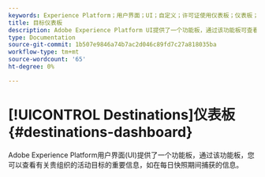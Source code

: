 ```yaml
---
keywords: Experience Platform；用户界面；UI；自定义；许可证使用仪表板；仪表板；许可证使用；权利；使用
title: 目标仪表板
description: Adobe Experience Platform UI提供了一个功能板，通过该功能板可查看有关贵组织活动目标的重要信息。
type: Documentation
source-git-commit: 1b507e9846a74b7ac2d046c89fd7c27a818035ba
workflow-type: tm+mt
source-wordcount: '65'
ht-degree: 0%

---
```



# [!UICONTROL Destinations]仪表板 {#destinations-dashboard}

Adobe Experience Platform用户界面(UI)提供了一个功能板，通过该功能板，您可以查看有关贵组织的活动目标的重要信息，如在每日快照期间捕获的信息。

<!--
Broken links; this article is not in TOC

For detailed instructions on how to access and interact with the destinations dashboard in the UI, as well as to learn more about the available metrics displayed in the dashboard, please visit the [destinations dashboard guide](../dashboards/guides/destinations.md).  

For an overview of all of the dashboard features within Experience Platform, please begin by reading the [dashboards overview](../../dashboards/home.md).

![](images/destinations-dashboard/dashboard-overview.png)
-->
